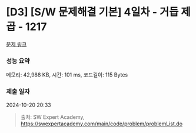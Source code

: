 # [D3] [S/W 문제해결 기본] 4일차 - 거듭 제곱 - 1217 

[문제 링크](https://swexpertacademy.com/main/code/problem/problemDetail.do?contestProbId=AV14dUIaAAUCFAYD) 

### 성능 요약

메모리: 42,988 KB, 시간: 101 ms, 코드길이: 115 Bytes

### 제출 일자

2024-10-20 20:33



> 출처: SW Expert Academy, https://swexpertacademy.com/main/code/problem/problemList.do